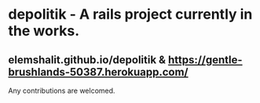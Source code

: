 # depolitik - A rails project currently in the works. 

## elemshalit.github.io/depolitik & https://gentle-brushlands-50387.herokuapp.com/


Any contributions are welcomed.
  
  
